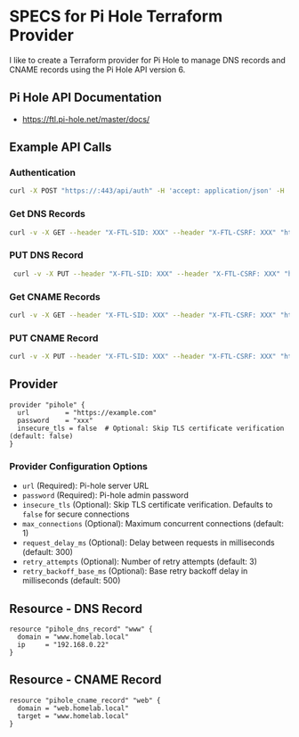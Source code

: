 # SPECS for Pi Hole Terraform Provider

I like to create a Terraform provider for Pi Hole to manage DNS records and CNAME records using the Pi Hole API version 6.

## Pi Hole API Documentation

* <https://ftl.pi-hole.net/master/docs/>

## Example API Calls

### Authentication

```bash
curl -X POST "https://:443/api/auth" -H 'accept: application/json' -H 'content-type: application/json'  -d '{"password":"XXX"}'
```

### Get DNS Records

```bash
curl -v -X GET --header "X-FTL-SID: XXX" --header "X-FTL-CSRF: XXX" "https://XXX:443/api/config/dns/hosts" -H 'accept: application/json'
```

### PUT DNS Record

```bash
 curl -v -X PUT --header "X-FTL-SID: XXX" --header "X-FTL-CSRF: XXX" "https://XXX:443/api/config/dns/hosts/192.168.0.22%20www.homelab.local" -H 'accept: application/json'
```

### Get CNAME Records

```bash
curl -v -X GET --header "X-FTL-SID: XXX" --header "X-FTL-CSRF: XXX" "https://XXX:443/api/config/dns/cnameRecords" -H 'accept: application/json'
```

### PUT CNAME Record

```bash
curl -v -X PUT --header "X-FTL-SID: XXX" --header "X-FTL-CSRF: XXX" "https://XXX:443/api/config/dns/cnameRecords/web,www" -H 'accept: application/json'
```


## Provider

```hcl
provider "pihole" {
  url         = "https://example.com"
  password    = "xxx"
  insecure_tls = false  # Optional: Skip TLS certificate verification (default: false)
}
```

### Provider Configuration Options

- `url` (Required): Pi-hole server URL
- `password` (Required): Pi-hole admin password
- `insecure_tls` (Optional): Skip TLS certificate verification. Defaults to `false` for secure connections
- `max_connections` (Optional): Maximum concurrent connections (default: 1)  
- `request_delay_ms` (Optional): Delay between requests in milliseconds (default: 300)
- `retry_attempts` (Optional): Number of retry attempts (default: 3)
- `retry_backoff_base_ms` (Optional): Base retry backoff delay in milliseconds (default: 500)

## Resource - DNS Record

```hcl
resource "pihole_dns_record" "www" {
  domain = "www.homelab.local"
  ip     = "192.168.0.22"
}
```

## Resource - CNAME Record

```hcl
resource "pihole_cname_record" "web" {
  domain = "web.homelab.local"
  target = "www.homelab.local"
}
```
